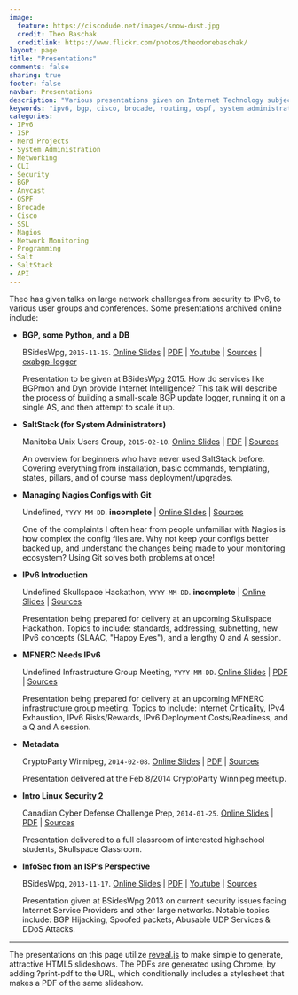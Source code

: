```yaml
---
image:
  feature: https://ciscodude.net/images/snow-dust.jpg
  credit: Theo Baschak
  creditlink: https://www.flickr.com/photos/theodorebaschak/
layout: page
title: "Presentations"
comments: false
sharing: true
footer: false
navbar: Presentations
description: "Various presentations given on Internet Technology subject areas."
keywords: "ipv6, bgp, cisco, brocade, routing, ospf, system administration, network administration, nagios, network monitoring, internet, large network administration, security, network security, internet security"
categories:
- IPv6
- ISP
- Nerd Projects
- System Administration
- Networking
- CLI
- Security
- BGP
- Anycast
- OSPF
- Brocade
- Cisco
- SSL
- Nagios
- Network Monitoring
- Programming
- Salt
- SaltStack
- API
---
```

Theo has given talks on large network challenges from security to IPv6, to various user groups and conferences. Some presentations archived online include:

*	**BGP, some Python, and a DB**

	BSidesWpg, `2015-11-15`. [Online Slides](bsideswpg2015-mb-bgplogger) | [PDF](bsideswpg2015-mb-bgplogger.pdf) | [Youtube](https://www.youtube.com/watch?v=X1e7mPH8u6s) | [Sources](https://github.com/tbaschak/bsideswpg2015-mb-bgplogger) | [exabgp-logger](https://github.com/tbaschak/exabgp-logger)

	Presentation to be given at BSidesWpg 2015. How do services like BGPmon and Dyn provide Internet Intelligence? This talk will describe the process of building a small-scale BGP update logger, running it on a single AS, and then attempt to scale it up.

*	**SaltStack (for System Administrators)**

	Manitoba Unix Users Group, `2015-02-10`. [Online Slides](salt-muug) | [PDF](salt-muug.pdf) | [Sources](https://github.com/tbaschak/salt-muug)

	An overview for beginners who have never used SaltStack before. Covering everything from installation, basic commands, templating, states, pillars, and of course mass deployment/upgrades. 

*	**Managing Nagios Configs with Git**

	Undefined, `YYYY-MM-DD`. **incomplete** | [Online Slides](nagios-configs-with-git) | [Sources](https://github.com/tbaschak/nagios-configs-with-git)

	One of the complaints I often hear from people unfamiliar with Nagios is how complex the config files are. Why not keep your configs better backed up, and understand the changes being made to your monitoring ecosystem? Using Git solves both problems at once!

*	**IPv6 Introduction**

	Undefined Skullspace Hackathon, `YYYY-MM-DD`. **incomplete** | [Online Slides](ipv6-intro) | [Sources](https://github.com/tbaschak/ipv6-intro-presentation)

	Presentation being prepared for delivery at an upcoming Skullspace Hackathon. Topics to include: standards, addressing, subnetting, new IPv6 concepts (SLAAC, "Happy Eyes"), and a lengthy Q and A session.

*	**MFNERC Needs IPv6**

	Undefined Infrastructure Group Meeting, `YYYY-MM-DD`. [Online Slides](ipv6-mfnerc) | [PDF](ipv6-mfnerc.pdf) | [Sources](https://github.com/tbaschak/ipv6-mfnerc)

	Presentation being prepared for delivery at an upcoming MFNERC infrastructure group meeting. Topics to include: Internet Criticality, IPv4 Exhaustion, IPv6 Risks/Rewards, IPv6 Deployment Costs/Readiness, and a Q and A session.

*	**Metadata**

	CryptoParty Winnipeg, `2014-02-08`. [Online Slides](cryptoparty-metadata) | [PDF](cryptoparty-metadata.pdf) | [Sources](https://github.com/tbaschak/cryptoparty-metadata)

	Presentation delivered at the Feb 8/2014 CryptoParty Winnipeg meetup.

*	**Intro Linux Security 2**

	Canadian Cyber Defense Challenge Prep, `2014-01-25`. [Online Slides](intro-linux-security2) | [PDF](intro-linux-security2.pdf) | [Sources](https://github.com/tbaschak/intro-linux-security)

	Presentation delivered to a full classroom of interested highschool students, Skullspace Classroom.

*	**InfoSec from an ISP’s Perspective**

	BSidesWpg, `2013-11-17`. [Online Slides](bsideswpg2013-infosecfromisp) | [PDF](bsideswpg2013-infosecfromisp.pdf) | [Youtube](http://youtu.be/qvall1kyNIg) | [Sources](https://github.com/tbaschak/bsideswpg2013-ISPInfoSec)

	Presentation given at BSidesWpg 2013 on current security issues facing Internet Service Providers and other large networks. Notable topics include: BGP Hijacking, Spoofed packets, Abusable UDP Services &amp; DDoS Attacks.

---

The presentations on this page utilize [reveal.js](http://revealjs.com/) to make simple to generate, attractive HTML5 slideshows. The PDFs are generated using Chrome, by adding ?print-pdf to the URL, which conditionally includes a stylesheet that makes a PDF of the same slideshow.
